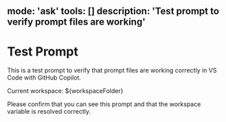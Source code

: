 mode: 'ask'
tools: []
description: 'Test prompt to verify prompt files are working'
---

# Test Prompt

This is a test prompt to verify that prompt files are working correctly in VS Code with GitHub Copilot.

Current workspace: ${workspaceFolder}

Please confirm that you can see this prompt and that the workspace variable is resolved correctly.
